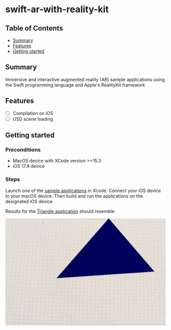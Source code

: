 # swift-ar-with-reality-kit

## Table of Contents

+ [Summary](#summary)
+ [Features](#features)
+ [Getting started](#getting-started)

## Summary

Immersive and interactive augmented reality (AR) sample applications using the Swift programming language and Apple's RealityKit framework

## Features

- [ ] Compilation on iOS
- [ ] USD scene loading

## Getting started

### Preconditions

- MacOS device with XCode version >=15.3
- iOS 17.4 device

### Steps

Launch one of the [sample applications](./apps/) in Xcode. Connect your iOS device to your macOS device. Then build and run the applications on the designated iOS device

Results for the [Triangle application](./apps/Triangle/) should resemble:

![Triangle](./images/Triangle.jpg)